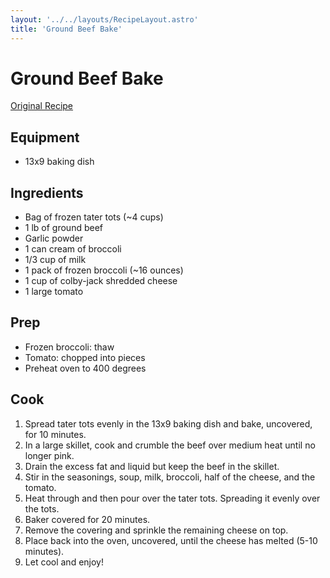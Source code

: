 ```yaml
---
layout: '../../layouts/RecipeLayout.astro'
title: 'Ground Beef Bake'
---
```


# Ground Beef Bake
[Original Recipe](https://www.foodlion.com/recipes/tater-tot-ground-beef-bake/)

## Equipment

 - 13x9 baking dish

## Ingredients

 - Bag of frozen tater tots (~4 cups)
 - 1 lb of ground beef
 - Garlic powder
 - 1 can cream of broccoli
 - 1/3 cup of milk
 - 1 pack of frozen broccoli (~16 ounces)
 - 1 cup of colby-jack shredded cheese
 - 1 large tomato

## Prep

 - Frozen broccoli: thaw
 - Tomato: chopped into pieces
 - Preheat oven to 400 degrees

## Cook

 1. Spread tater tots evenly in the 13x9 baking dish and bake, uncovered, for 10 minutes.
 2. In a large skillet, cook and crumble the beef over medium heat until no longer pink.
 3. Drain the excess fat and liquid but keep the beef in the skillet.
 4. Stir in the seasonings, soup, milk, broccoli, half of the cheese, and the tomato.
 5. Heat through and then pour over the tater tots. Spreading it evenly over the tots.
 6. Baker covered for 20 minutes.
 7. Remove the covering and sprinkle the remaining cheese on top.
 8. Place back into the oven, uncovered, until the cheese has melted (5-10 minutes).
 9. Let cool and enjoy!